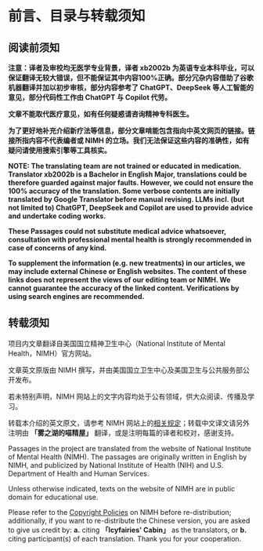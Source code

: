 # 前言、目录与转载须知

## 阅读前须知

**注意：译者及审校均无医学专业背景，译者 xb2002b 为英语专业本科毕业，可以保证翻译无较大错误，但不能保证其中内容100%正确。部分冗杂内容借助了谷歌机器翻译并加以初步审核，部分内容参考了 ChatGPT、DeepSeek 等人工智能的意见，部分代码性工作由 ChatGPT 与 Copilot 代劳。**

**文章不能取代医疗意见，如有任何疑惑请咨询精神专科医生。**

**为了更好地补充介绍新疗法等信息，部分文章啃能包含指向中英文网页的链接。链接所指内容不代表编者或 NIMH 的立场。我们无法保证这些内容的准确性，如有疑问请使用搜索引擎等工具核实。**

**NOTE: The translating team are not trained or educated in medication. Translator xb2002b is a Bachelor in English Major, translations could be therefore guarded against major faults. However, we could not ensure the 100% accuracy of the translation. Some verbose contents are initially translated by Google Translator before manual revising. LLMs incl. (but not limited to) ChatGPT, DeepSeek and Copilot are used to provide advice and undertake coding works.**

**These Passages could not substitute medical advice whatsoever, consultation with professional mental health is strongly recommended in case of concerns of any kind.**

**To supplement the information (e.g. new treatments) in our articles, we may include external Chinese or English websites. The content of these links does not represent the views of our editing team or NIMH. We cannot guarantee the accuracy of the linked content. Verifications by using search engines are recommended.**

## 转载须知

项目内文章翻译自美国国立精神卫生中心（National Institute of Mental Health，NIMH）官方网站。

文章英文原版由 NIMH 撰写，并由美国国立卫生中心及美国卫生与公共服务部公开发布。

若未特别声明，NIMH 网站上的文字内容均处于公有领域，供大众阅读、传播及学习。

转载本介绍的英文原文，请参考 NIMH 网站上的[相关规定](https://www.nimh.nih.gov/site-info/policies#part_2718)；转载中文译文请另外注明由 **「雾之湖的喵精屋」** 翻译，或是注明每篇的译者和校对，感谢支持。

Passages in the project are translated from the website of National Institute of Mental Health (NIMH). The passages are originally written in English by NIMH, and publicized by National Institute of Health (NIH) and U.S. Department of Health and Human Services.

Unless otherwise indicated, texts on the website of NIMH are in public domain for educational use.

Please refer to the [Copyright Policies](https://www.nimh.nih.gov/site-info/policies#part_2718) on NIMH before re-distribution; additionally, if you want to re-distribute the Chinese version, you are asked to give us credit by: **a.** citing **「Icyfairies' Cabin」** as the translators, or **b.** citing participant(s) of each translation. Thank you for your cooperation.
